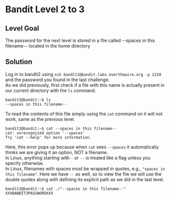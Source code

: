 # Bandit Level 2 to 3

## Level Goal
The password for the next level is stored in a file called --spaces in this filename-- located in the home directory  

## Solution
Log in to bandit2 using `ssh bandit2@bandit.labs.overthewire.org -p 2220` and the password you found in the last challenge.  
As we did previously, first check if a file with this name is actually present in our current directory with the `ls` command.  
```
bandit2@bandit:~$ ls
--spaces in this filename--
```
To read the contents of this file simply using the `cat` command on it will not work, same as the previous level. 
```
bandit2@bandit:~$ cat --spaces in this filename--
cat: unrecognized option '--spaces'
Try 'cat --help' for more information.
```
Here, this error pops up because when `cat` sees `--spaces` it automatically thinks we are giving it an option, NOT a filename.  
In Linux, anything starting with `-` or `--` is treated like a flag unless you specify otherwise.  
In Linux, filenames with spaces must be wrapped in quotes, e.g., `"spaces in this filename"`. Here we have `--` as well, so to view the file we will use the double quotes along with defining its explicit path as we did in the last level.  
```
bandit2@bandit:~$ cat ./"--spaces in this filename--"
XXXBANDIT3PASSWORDXXX
```
